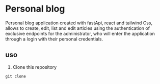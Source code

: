 # Personal blog

Personal blog application created with fastApi, react and tailwind Css, allows to create, edit, list and edit articles using the authentication of exclusive endpoints for the administrator, 
who will enter the application through a login with their personal credentials.

## uso

1. Clone this repository
```
git clone 
```
